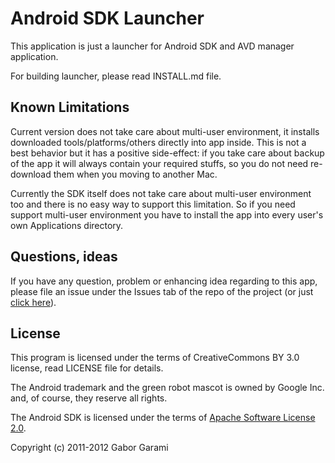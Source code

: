 Android SDK Launcher
====================

This application is just a launcher for Android SDK and AVD manager application.

For building launcher, please read INSTALL.md file.

Known Limitations
-----------------

Current version does not take care about multi-user environment, it installs
downloaded tools/platforms/others directly into app inside. This is not a best
behavior but it has a positive side-effect: if you take care about backup of
the app it will always contain your required stuffs, so you do not need re-download
them when you moving to another Mac.

Currently the SDK itself does not take care about multi-user environment too and there
is no easy way to support this limitation. So if you need support multi-user environment
you have to install the app into every user's own Applications directory.

Questions, ideas
----------------

If you have any question, problem or enhancing idea regarding to this app, please file
an issue under the Issues tab of the repo of the project (or just [click here](https://github.com/hron84/android-app/issues)).

License
-------

This program is licensed under the terms of CreativeCommons BY 3.0 license, read
LICENSE file for details.

The Android trademark and the green robot mascot is owned by Google Inc. and, of course,
they reserve all rights.

The Android SDK is licensed under the terms of [Apache Software License 2.0](http://www.apache.org/licenses/LICENSE-2.0).

Copyright (c) 2011-2012 Gabor Garami
